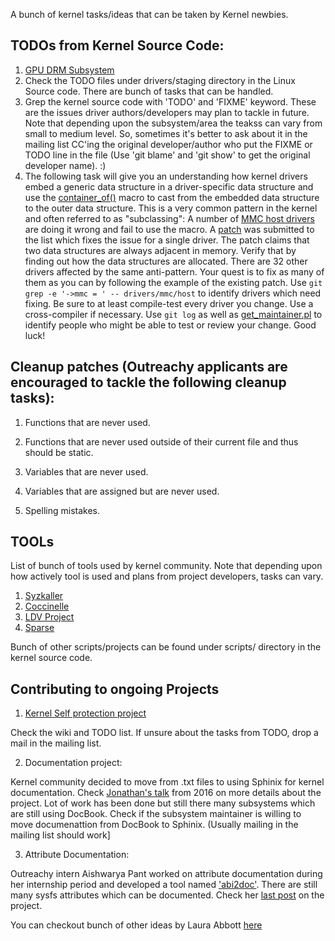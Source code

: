 A bunch of kernel tasks/ideas that can be taken by Kernel newbies.

## TODOs from Kernel Source Code:

1. [GPU DRM Subsystem](https://www.kernel.org/doc/html/v4.12/gpu/todo.html)
2. Check the TODO files under drivers/staging directory in the Linux Source code. There are bunch of tasks that can be handled.
3. Grep the kernel source code with 'TODO' and 'FIXME' keyword. These are the issues driver authors/developers may plan to tackle in future. Note that depending upon the subsystem/area the teakss can vary from small to medium level.
So, sometimes it's better to ask about it in the mailing list CC'ing the original developer/author who put the FIXME or TODO line in the file (Use 'git blame' and 'git show' to get the original developer name). :)
4. The following task will give you an understanding how kernel drivers embed a generic data structure in a driver-specific data structure and use the [container_of()](https://elixir.bootlin.com/linux/latest/source/include/linux/kernel.h#L995) macro to cast from the embedded data structure to the outer data structure. This is a very common pattern in the kernel and often referred to as "subclassing": A number of [MMC host drivers](https://git.kernel.org/pub/scm/linux/kernel/git/torvalds/linux.git/tree/drivers/mmc/host) are doing it wrong and fail to use the macro. A [patch](https://patchwork.kernel.org/patch/10794583/) was submitted to the list which fixes the issue for a single driver. The patch claims that two data structures are always adjacent in memory. Verify that by finding out how the data structures are allocated. There are 32 other drivers affected by the same anti-pattern. Your quest is to fix as many of them as you can by following the example of the existing patch. Use `git grep -e '->mmc = ' -- drivers/mmc/host` to identify drivers which need fixing. Be sure to at least compile-test every driver you change. Use a cross-compiler if necessary. Use `git log` as well as [get_maintainer.pl](https://git.kernel.org/pub/scm/linux/kernel/git/torvalds/linux.git/tree/scripts/get_maintainer.pl) to identify people who might be able to test or review your change. Good luck!

## Cleanup patches (Outreachy applicants are encouraged to tackle the following cleanup tasks):

1. Functions that are never used.

2. Functions that are never used outside of their current file and thus should be static.

3. Variables that are never used.

4. Variables that are assigned but are never used.

5. Spelling mistakes.

## TOOLs

List of bunch of tools used by kernel community. Note that depending upon how actively tool is used and plans from project developers, tasks can vary.

1. [Syzkaller](https://github.com/google/syzkaller)
2. [Coccinelle](https://github.com/coccinelle/coccinelle)
3. [LDV Project](http://linuxtesting.org/ldv)
4. [Sparse](https://kernelnewbies.org/Sparse)

Bunch of other scripts/projects can be found under scripts/ directory in the kernel source code.

## Contributing to ongoing Projects

1. [Kernel Self protection project](https://kernsec.org/wiki/index.php/Kernel_Self_Protection_Project)

Check the wiki and TODO list. If unsure about the tasks from TODO, drop a mail in the mailing list.

2. Documentation project:

Kernel community decided to move from .txt files to using Sphinix for kernel documentation. Check [Jonathan's talk](https://www.youtube.com/watch?v=UHbq1SzmfUE) from 2016 on more details about the project. Lot of work has been done but still there many subsystems which are still using DocBook. Check if the subsystem maintainer is willing to move documenattion from DocBook to Sphinix. (Usually mailing in the mailing list should work]

3. Attribute Documentation:

Outreachy intern Aishwarya Pant worked on attribute documentation during her internship period and developed a tool named ['abi2doc'](https://github.com/aishpant/attribute-documentation). There are still many sysfs attributes which can be documented. Check her [last post](https://aishpant.github.io/blog/outreachy-recap/) on the project.

You can checkout bunch of other ideas by Laura Abbott [here](https://www.labbott.name/blog/2016/08/15/ideas-for-getting-started-in-the-linux-kernel/)
